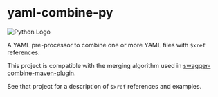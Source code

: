 # yaml-combine-py

![Python Logo](https://www.python.org/static/community_logos/python-logo.png "Sample inline image")

A YAML pre-processor to combine one or more YAML files with `$xref` references.

This project is compatible with the merging algorithm used in [swagger-combine-maven-plugin][swagger-combine-maven-plugin].

See that project for a description of `$xref` references and examples.

[swagger-combine-maven-plugin]: https://randomnoun.github.io/swagger-combine-maven-plugin/
